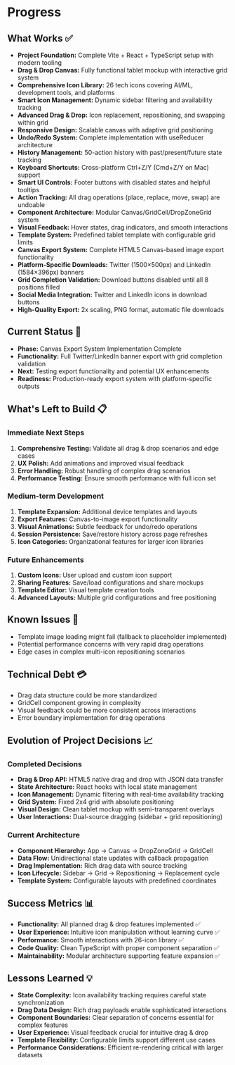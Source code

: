 # Progress

## What Works ✅
- **Project Foundation:** Complete Vite + React + TypeScript setup with modern tooling
- **Drag & Drop Canvas:** Fully functional tablet mockup with interactive grid system
- **Comprehensive Icon Library:** 26 tech icons covering AI/ML, development tools, and platforms
- **Smart Icon Management:** Dynamic sidebar filtering and availability tracking
- **Advanced Drag & Drop:** Icon replacement, repositioning, and swapping within grid
- **Responsive Design:** Scalable canvas with adaptive grid positioning
- **Undo/Redo System:** Complete implementation with useReducer architecture
- **History Management:** 50-action history with past/present/future state tracking
- **Keyboard Shortcuts:** Cross-platform Ctrl+Z/Y (Cmd+Z/Y on Mac) support
- **Smart UI Controls:** Footer buttons with disabled states and helpful tooltips
- **Action Tracking:** All drag operations (place, replace, move, swap) are undoable
- **Component Architecture:** Modular Canvas/GridCell/DropZoneGrid system
- **Visual Feedback:** Hover states, drag indicators, and smooth interactions
- **Template System:** Predefined tablet template with configurable grid limits
- **Canvas Export System:** Complete HTML5 Canvas-based image export functionality
- **Platform-Specific Downloads:** Twitter (1500×500px) and LinkedIn (1584×396px) banners
- **Grid Completion Validation:** Download buttons disabled until all 8 positions filled
- **Social Media Integration:** Twitter and LinkedIn icons in download buttons
- **High-Quality Export:** 2x scaling, PNG format, automatic file downloads

## Current Status 🔄
- **Phase:** Canvas Export System Implementation Complete
- **Functionality:** Full Twitter/LinkedIn banner export with grid completion validation
- **Next:** Testing export functionality and potential UX enhancements
- **Readiness:** Production-ready export system with platform-specific outputs

## What's Left to Build 📋

### Immediate Next Steps
1. **Comprehensive Testing:** Validate all drag & drop scenarios and edge cases
2. **UX Polish:** Add animations and improved visual feedback
3. **Error Handling:** Robust handling of complex drag scenarios
4. **Performance Testing:** Ensure smooth performance with full icon set

### Medium-term Development
1. **Template Expansion:** Additional device templates and layouts
2. **Export Features:** Canvas-to-image export functionality
3. **Visual Animations:** Subtle feedback for undo/redo operations
4. **Session Persistence:** Save/restore history across page refreshes
5. **Icon Categories:** Organizational features for larger icon libraries

### Future Enhancements
1. **Custom Icons:** User upload and custom icon support
2. **Sharing Features:** Save/load configurations and share mockups
3. **Template Editor:** Visual template creation tools
4. **Advanced Layouts:** Multiple grid configurations and free positioning

## Known Issues 🐛
- Template image loading might fail (fallback to placeholder implemented)
- Potential performance concerns with very rapid drag operations
- Edge cases in complex multi-icon repositioning scenarios

## Technical Debt 💳
- Drag data structure could be more standardized
- GridCell component growing in complexity
- Visual feedback could be more consistent across interactions
- Error boundary implementation for drag operations

## Evolution of Project Decisions 📈

### Completed Decisions
- **Drag & Drop API:** HTML5 native drag and drop with JSON data transfer
- **State Architecture:** React hooks with local state management
- **Icon Management:** Dynamic filtering with real-time availability tracking
- **Grid System:** Fixed 2x4 grid with absolute positioning
- **Visual Design:** Clean tablet mockup with semi-transparent overlays
- **User Interactions:** Dual-source dragging (sidebar + grid repositioning)

### Current Architecture
- **Component Hierarchy:** App → Canvas → DropZoneGrid → GridCell
- **Data Flow:** Unidirectional state updates with callback propagation
- **Drag Implementation:** Rich drag data with source tracking
- **Icon Lifecycle:** Sidebar → Grid → Repositioning → Replacement cycle
- **Template System:** Configurable layouts with predefined coordinates

## Success Metrics 📊
- **Functionality:** All planned drag & drop features implemented ✅
- **User Experience:** Intuitive icon manipulation without learning curve ✅
- **Performance:** Smooth interactions with 26-icon library ✅
- **Code Quality:** Clean TypeScript with proper component separation ✅
- **Maintainability:** Modular architecture supporting feature expansion ✅

## Lessons Learned 💡
- **State Complexity:** Icon availability tracking requires careful state synchronization
- **Drag Data Design:** Rich drag payloads enable sophisticated interactions
- **Component Boundaries:** Clear separation of concerns essential for complex features
- **User Experience:** Visual feedback crucial for intuitive drag & drop
- **Template Flexibility:** Configurable limits support different use cases
- **Performance Considerations:** Efficient re-rendering critical with larger datasets
